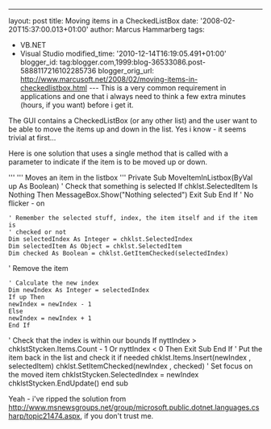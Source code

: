 ---
layout: post
title: Moving items in a CheckedListBox
date: '2008-02-20T15:37:00.013+01:00'
author: Marcus Hammarberg
tags:
  - VB.NET
  - Visual Studio
modified_time: '2010-12-14T16:19:05.491+01:00'
blogger_id: tag:blogger.com,1999:blog-36533086.post-5888117216102285736
blogger_orig_url: http://www.marcusoft.net/2008/02/moving-items-in-checkedlistbox.html ---
This is a very common requirement in applications and one that i always
need to think a few extra minutes (hours, if you want) before i get
it.

The GUI contains a CheckedListBox (or any other list) and the user want
to be able to move the items up and down in the list. Yes i know - it
seems trivial at first...

Here is one solution that uses a single method that is called with a
parameter to indicate if the item is to be moved up or down.

   '''
    ''' Moves an item in the listbox
    '''
    Private Sub MoveItemInListbox(ByVal up As Boolean)
    ' Check that something is selected
    If chklst.SelectedItem Is Nothing Then
    MessageBox.Show("Nothing selected")
    Exit Sub
    End If
   ' No flicker - on

    ' Remember the selected stuff, index, the item itself and if the item is
    ' checked or not
    Dim selectedIndex As Integer = chklst.SelectedIndex
    Dim selectedItem As Object = chklst.SelectedItem
    Dim checked As Boolean = chklst.GetItemChecked(selectedIndex)
   ' Remove the item

    ' Calculate the new index
    Dim newIndex As Integer = selectedIndex
    If up Then
    newIndex = newIndex - 1
    Else
    newIndex = newIndex + 1
    End If
   ' Check that the index is within our bounds
    If nyttIndex > chklstStycken.Items.Count - 1 Or nyttIndex < 0 Then
                        Exit Sub
                    End If
   ' Put the item back in the list and check it if needed
    chklst.Items.Insert(newIndex , selectedItem)
    chklst.SetItemChecked(newIndex , checked)
   ' Set focus on the moved item
    chklstStycken.SelectedIndex = newIndex
    chklstStycken.EndUpdate()
    end sub




Yeah - i've ripped the solution from
<http://www.msnewsgroups.net/group/microsoft.public.dotnet.languages.csharp/topic21474.aspx>,
if you don't trust me.
